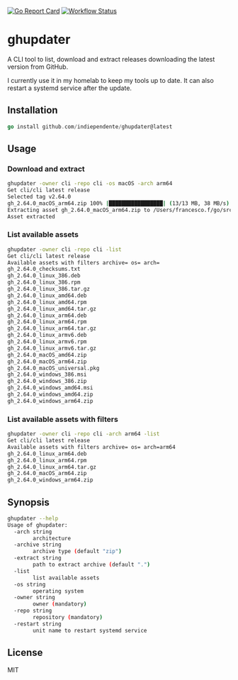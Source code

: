 [![Go Report Card](https://goreportcard.com/badge/github.com/indiependente/ghupdater)](https://goreportcard.com/report/github.com/indiependente/ghupdater)
[![Workflow Status](https://github.com/indiependente/ghupdater/workflows/lint-test/badge.svg)](https://github.com/indiependente/ghupdater/actions)

# ghupdater

A CLI tool to list, download and extract releases downloading the latest version from GitHub.

I currently use it in my homelab to keep my tools up to date. It can also restart a systemd service after the update.

## Installation

```go
go install github.com/indiependente/ghupdater@latest
```

## Usage

### Download and extract

```bash
ghupdater -owner cli -repo cli -os macOS -arch arm64
Get cli/cli latest release
Selected tag v2.64.0
gh_2.64.0_macOS_arm64.zip 100% |█████████████████| (13/13 MB, 38 MB/s)
Extracting asset gh_2.64.0_macOS_arm64.zip to /Users/francesco.f/go/src/github.com/indiependente/ghupdater/
Asset extracted
```

### List available assets

```bash
ghupdater -owner cli -repo cli -list
Get cli/cli latest release
Available assets with filters archive= os= arch=
gh_2.64.0_checksums.txt
gh_2.64.0_linux_386.deb
gh_2.64.0_linux_386.rpm
gh_2.64.0_linux_386.tar.gz
gh_2.64.0_linux_amd64.deb
gh_2.64.0_linux_amd64.rpm
gh_2.64.0_linux_amd64.tar.gz
gh_2.64.0_linux_arm64.deb
gh_2.64.0_linux_arm64.rpm
gh_2.64.0_linux_arm64.tar.gz
gh_2.64.0_linux_armv6.deb
gh_2.64.0_linux_armv6.rpm
gh_2.64.0_linux_armv6.tar.gz
gh_2.64.0_macOS_amd64.zip
gh_2.64.0_macOS_arm64.zip
gh_2.64.0_macOS_universal.pkg
gh_2.64.0_windows_386.msi
gh_2.64.0_windows_386.zip
gh_2.64.0_windows_amd64.msi
gh_2.64.0_windows_amd64.zip
gh_2.64.0_windows_arm64.zip
```

### List available assets with filters

```bash
ghupdater -owner cli -repo cli -arch arm64 -list
Get cli/cli latest release
Available assets with filters archive= os= arch=arm64
gh_2.64.0_linux_arm64.deb
gh_2.64.0_linux_arm64.rpm
gh_2.64.0_linux_arm64.tar.gz
gh_2.64.0_macOS_arm64.zip
gh_2.64.0_windows_arm64.zip
```

## Synopsis

```bash
ghupdater --help
Usage of ghupdater:
  -arch string
    	architecture
  -archive string
    	archive type (default "zip")
  -extract string
    	path to extract archive (default ".")
  -list
    	list available assets
  -os string
    	operating system
  -owner string
    	owner (mandatory)
  -repo string
    	repository (mandatory)
  -restart string
    	unit name to restart systemd service
```

## License

MIT
